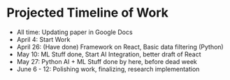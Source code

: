 # Projected Timeline of Work
- All time: Updating paper in Google Docs
- April 4: Start Work
- April 26: (Have done) Framework on React, Basic data filtering (Python)
- May 10: ML Stuff done, Start AI Integration, better draft of React
- May 27: Python AI + ML Stuff done by here, before dead week
- June 6 - 12: Polishing work, finalizing, research implementation 
